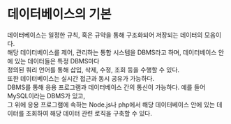 # 데이터베이스의 기본
데이터베이스는 일정한 규칙, 혹은 규약을 통해 구조화되어 저장되는 데이터의 모음이다.<br/>
해당 데이터베이스를 제어, 관리하는 통합 시스템을 DBMS라고 하며, 데이터베이스 안에 있는 데이터들은 특정 DBMS마다<br/>
정의된 쿼리 언어를 통해 삽입, 삭제, 수정, 조회 등을 수행할 수 있다.<br/>
또한 데이터베이스는 실시간 접근과 동시 공유가 가능하다.<br/>
DBMS를 통해 응용 프로그램과 데이터베이스 간의 통신이 가능하다. 예를 들어 MySQL이라는 DBMS가 있고,<br/>
그 위에 응용 프로그램에 속하는 Node.js나 php에서 해당 데이터베이스 안에 있는 데이터를 조회하여 해당 데이터 관련 로직을 구축할 수 있다.
